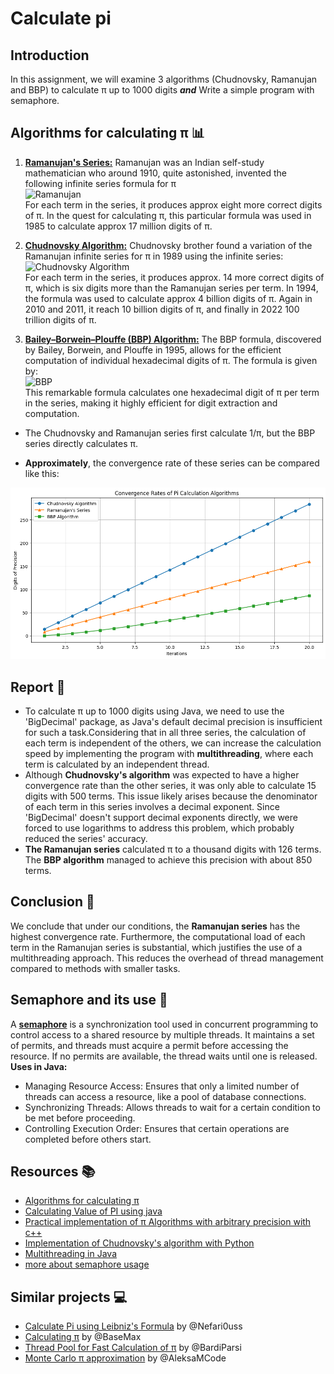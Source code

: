 # Calculate pi


## Introduction
In this assignment, we will examine 3 algorithms (Chudnovsky, Ramanujan and BBP) to calculate π up to 1000 digits
**_and_** Write a simple program with semaphore.
## Algorithms for calculating π 📊
1. [**Ramanujan's Series:**](https://en.wikipedia.org/wiki/Ramanujan%E2%80%93Sato_series)
   Ramanujan was an Indian self-study mathematician who around 1910, quite astonished, invented the following infinite series formula for π\
![Ramanujan](https://latex2png.com/pngs/33fd09365a2b2ed9d7f7f7a171997319.png)\
For each term in the series, it produces approx eight more correct digits of π.
In the quest for calculating π, this particular formula was used in 1985 to calculate approx 17 million digits of π.

2. [**Chudnovsky Algorithm:**](https://en.wikipedia.org/wiki/Chudnovsky_algorithm)
   Chudnovsky brother found a variation of the Ramanujan infinite series for π in 1989 using the infinite series:\
![Chudnovsky Algorithm](https://latex2png.com/pngs/842400347b7b1753d6c975c8879a2248.png)\
For each term in the series, it produces approx. 14 more correct digits of π, 
which is six digits more than the Ramanujan series per term. In 1994, the formula was used to calculate approx 4 billion digits of π. 
Again in 2010 and 2011, it reach 10 billion digits of π, and finally in 2022 100 trillion digits of π.

3. [**Bailey–Borwein–Plouffe (BBP) Algorithm:**](https://en.wikipedia.org/wiki/Bailey%E2%80%93Borwein%E2%80%93Plouffe_formula)
The BBP formula, discovered by Bailey, Borwein, and Plouffe in 1995, allows for the efficient computation of individual hexadecimal digits of π.
The formula is given by:\
![BBP](https://latex2png.com/pngs/e048090ef9c4b6b14f7960074867d449.png)\
   This remarkable formula calculates one hexadecimal digit of π per term in the series, making it highly efficient for digit extraction and computation.

* The Chudnovsky and Ramanujan series first calculate 1/π, but the BBP series directly calculates π.

* **Approximately**, the convergence rate of these series can be compared like this:

![Comparison of convergence rates](Comparison.png)

## Report 📝
- To calculate π up to 1000 digits using Java, we need to use the 'BigDecimal' package, as Java's default decimal precision is insufficient for such a task.Considering that in all three series, the calculation of each term is independent of the others, we can increase the calculation speed by implementing the program with **multithreading**, where each term is calculated by an independent thread.
- Although **Chudnovsky's algorithm** was expected to have a higher convergence rate than the other series, it was only able to calculate 15 digits with 500 terms. This issue likely arises because the denominator of each term in this series involves a decimal exponent. Since 'BigDecimal' doesn't support decimal exponents directly, we were forced to use logarithms to address this problem, which probably reduced the series' accuracy.
- **The Ramanujan series** calculated π to a thousand digits with 126 terms. The **BBP algorithm** managed to achieve this precision with about 850 terms.

## Conclusion 🎯
We conclude that under our conditions, the **Ramanujan series** has the highest convergence rate. Furthermore, the computational load of each term in the Ramanujan series is substantial, which justifies the use of a multithreading approach. This reduces the overhead of thread management compared to methods with smaller tasks.

## Semaphore and its use 🧐
A [**semaphore**](https://www.geeksforgeeks.org/semaphore-in-java/) is a synchronization tool used in concurrent programming to control access to a shared resource by multiple threads.
It maintains a set of permits, and threads must acquire a permit before accessing the resource. If no permits are available, the thread waits until one is released.
**Uses in Java:**
* Managing Resource Access: Ensures that only a limited number of threads can access a resource, like a pool of database connections.
* Synchronizing Threads: Allows threads to wait for a certain condition to be met before proceeding.
* Controlling Execution Order: Ensures that certain operations are completed before others start.

## Resources 📚
* [Algorithms for calculating π](https://en.wikipedia.org/wiki/Approximations_of_%CF%80)
* [Calculating Value of PI using java](https://connect2grp.medium.com/java-calculate-value-of-pi-using-math-formulas-part-1-66362755b998)
* [Practical implementation of π Algorithms with arbitrary precision with c++](https://www.researchgate.net/publication/334389278_Practical_implementation_of_p_Algorithms_with_arbitrary_precision)
* [Implementation of Chudnovsky's algorithm with Python](https://www.craig-wood.com/nick/articles/pi-chudnovsky/)
* [Multithreading in Java](https://www.simplilearn.com/tutorials/java-tutorial/multithreading-in-java)
* [more about semaphore usage](https://www.linkedin.com/pulse/what-semaphore-when-use-a-n-m-bazlur-rahman)

## Similar projects 💻
* [Calculate Pi using Leibniz's Formula](https://github.com/Nefari0uss/calculate-pi) by @Nefari0uss
* [Calculating π](https://github.com/BaseMax/pi) by @BaseMax
* [Thread Pool for Fast Calculation of π](https://github.com/BardiParsi/piCalculator) by @BardiParsi
* [Monte Carlo π approximation](https://github.com/AleksaMCode/monte-carlo-pi-approximation) by @AleksaMCode

